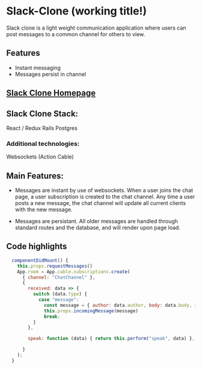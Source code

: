 # Slack-Clone (working title!)

Slack clone is a light weight communication application where users can post messages to a common channel for others to view.

## Features
* Instant messaging
* Messages persist in channel


## [Slack Clone Homepage](https://fullstack-slack-clone.herokuapp.com/#/ "Slack Clone Homepage")




## Slack Clone Stack:
React / Redux
Rails
Postgres

### Additional technologies:
Websockets (Action Cable)




## Main Features:
* Messages are instant by use of websockets.  When a user joins the chat page, a user subscription is created to the chat channel.  Any time a user posts a new message, the chat channel will update all current clients with the new message.

* Messages are persistant.  All older messages are handled through standard routes and the database, and will render upon page load.



## Code highlights

```javascript
  componentDidMount() {
    this.props.requestMessages()
    App.room = App.cable.subscriptions.create(
      { channel: "ChatChannel" },
      {
        received: data => {
          switch (data.type) {
            case "message":
              const message = { author: data.author, body: data.body, id: data.id, user_id: data.user_id };
              this.props.incomingMessage(message)
              break;
          }
        },

        speak: function (data) { return this.perform("speak", data) },

      }
    );
  }
```

